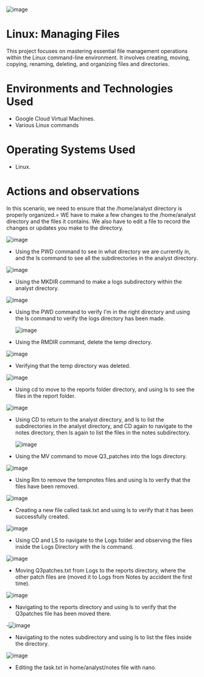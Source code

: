 ![image](https://github.com/user-attachments/assets/09fb938b-03bf-4fb0-aca2-99b2b21024b0)

# Linux: Managing Files
This project focuses on mastering essential file management operations within the Linux command-line environment. It involves creating, moving, copying, renaming, deleting, and organizing files and directories.

# Environments and Technologies Used</h2>
- Google Cloud Virtual Machines.
- Various Linux commands 

# Operating Systems Used </h2>
- Linux.

# Actions and observations
In this scenario, we need to ensure that the /home/analyst directory is properly organized.=
WE have to make a few changes to the /home/analyst directory and the files it contains.
We also have to edit a file to record the changes or updates you make to the directory.

![image](https://github.com/user-attachments/assets/06183f13-a4c6-487f-a440-a70112e52a59)

- Using the PWD command to see in what directory we are currently in, and the ls command to see all the subdirectories in the analyst directory.

![image](https://github.com/user-attachments/assets/1f68a373-8049-429f-accc-da563915aaed)

- Using the MKDIR command to make a logs subdirectory within the analyst directory.

![image](https://github.com/user-attachments/assets/cf9c43b0-e22b-4452-9c26-172028dc2f95)

- Using the PWD command to verify I'm in the right directory and using the ls command to verify the logs directory has been made.

  ![image](https://github.com/user-attachments/assets/4f488665-38b9-4aa0-a311-0e0d802ab9ec)

- Using the RMDIR command, delete the temp directory.

![image](https://github.com/user-attachments/assets/f920f783-1aa3-47b3-968e-86ba3734acb6)

- Verifying that the temp directory was deleted.

![image](https://github.com/user-attachments/assets/88cf08cf-1a0a-4596-9ea2-f32001be8e15)

- Using cd to move to the reports folder directory, and using ls to see the files in the report folder.

![image](https://github.com/user-attachments/assets/16c804c3-22aa-4b6c-8afc-f1ef13e420bf)

- Using CD to return to the analyst directory, and ls to list the subdirectories in the analyst directory, and CD again to navigate to the notes directory, then ls again to list the files in the notes subdirectory.

  ![image](https://github.com/user-attachments/assets/bab1fdfb-1d8f-423e-8d97-7e8876619bc4)

- Using the MV command to move Q3_patches into the logs directory.

![image](https://github.com/user-attachments/assets/d7b366b7-9904-4fcd-bbaf-b99bbb5612f8)

- Using Rm to remove the tempnotes files and using ls to verify that the files have been removed.

![image](https://github.com/user-attachments/assets/1230dfba-0a48-4a0f-9d33-43015fd50818)

- Creating a new file called  task.txt and using ls to verify that it has been successfully created.

![image](https://github.com/user-attachments/assets/9caa887c-2b8e-4ce9-a053-b8bdc7c6cef9)

- Using CD and LS to navigate to the Logs folder and observing the files inside the Logs Directory with the ls command.

![image](https://github.com/user-attachments/assets/d6b5b98a-21a5-4985-82f2-5df0b6d269e0)

- Moving Q3patches.txt from Logs to the reports directory, where the other patch files are (moved it to Logs from Notes by accident the first time).

![image](https://github.com/user-attachments/assets/b3ba573c-533e-4365-8d2c-e79d76102996)

- Navigating to the reports directory and using ls to verify that the Q3patches file has been moved there.

-![image](https://github.com/user-attachments/assets/8fdfbcc8-9885-48e9-8958-985e520b6a6b)

- Navigating to the notes subdirectory and using ls to list the files inside the directory.

![image](https://github.com/user-attachments/assets/0ce6d248-a932-4e31-a0fe-f63c21080797)

- Editing the task.txt in  home/analyst/notes file with nano.
